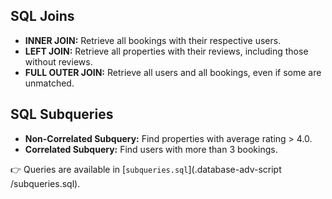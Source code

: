 ## SQL Joins

- **INNER JOIN:** Retrieve all bookings with their respective users.  
- **LEFT JOIN:** Retrieve all properties with their reviews, including those without reviews.  
- **FULL OUTER JOIN:** Retrieve all users and all bookings, even if some are unmatched.  



## SQL Subqueries

- **Non-Correlated Subquery:** Find properties with average rating > 4.0.  
- **Correlated Subquery:** Find users with more than 3 bookings.  

👉 Queries are available in [`subqueries.sql`](.database-adv-script
/subqueries.sql).

